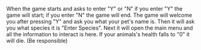 When the game starts and asks to enter "Y" or "N" if you enter "Y" the game will start; if you enter "N" the game will end.
The game will welcome you after pressing "Y" and ask you what your pet's name is.
Then it will ask you what species it is "Enter Species".
Next it will open the main menu and all the information to interact is here.
If your animals's health falls to "0" it will die. (Be responsible)


